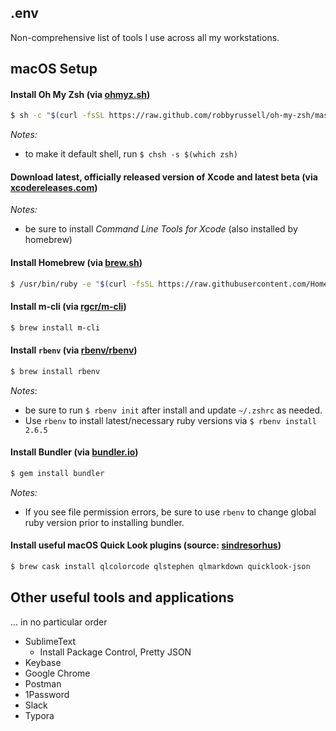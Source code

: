 ## .env

Non-comprehensive list of tools I use across all my workstations.



## macOS Setup

#### Install Oh My Zsh (via [ohmyz.sh](https://ohmyz.sh))

```bash
$ sh -c "$(curl -fsSL https://raw.github.com/robbyrussell/oh-my-zsh/master/tools/install.sh)"
```

*Notes:*

- to make it default shell, run `$ chsh -s $(which zsh)`



#### Download latest, officially released version of Xcode and latest beta (via [xcodereleases.com](https://xcodereleases.com/))

*Notes:* 

- be sure to install *Command Line Tools for Xcode* (also installed by homebrew)



#### Install Homebrew (via [brew.sh](https://brew.sh))

```bash
$ /usr/bin/ruby -e "$(curl -fsSL https://raw.githubusercontent.com/Homebrew/install/master/install)"
```



#### Install m-cli (via [rgcr/m-cli](https://github.com/rgcr/m-cli))

```bash
$ brew install m-cli
```



#### Install `rbenv` (via [rbenv/rbenv](https://github.com/rbenv/rbenv#installation))

```bash
$ brew install rbenv
```

*Notes*:

- be sure to run `$ rbenv init` after install and update `~/.zshrc` as needed.
- Use `rbenv` to install latest/necessary ruby versions via `$ rbenv install 2.6.5`



#### Install Bundler (via [bundler.io](https://bundler.io))

```bash
$ gem install bundler
```

*Notes:*

- If you see file permission errors, be sure to use `rbenv` to change global ruby version prior to installing bundler.



#### Install useful macOS Quick Look plugins (source: [sindresorhus](https://github.com/sindresorhus/quick-look-plugins))

```bash
$ brew cask install qlcolorcode qlstephen qlmarkdown quicklook-json
```



## Other useful tools and applications

... in no particular order

- SublimeText 
  - Install Package Control, Pretty JSON 
- Keybase
- Google Chrome
- Postman
- 1Password
- Slack
- Typora